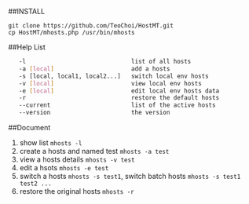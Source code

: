 ##INSTALL
```shell
git clone https://github.com/TeoChoi/HostMT.git
cp HostMT/mhosts.php /usr/bin/mhosts
```


##Help List

 ```bash
	-l                              list of all hosts
	-a [local]                      add a hosts
	-s [local, local1, local2...]   switch local env hosts
	-v [local]                      view local env hosts
	-e [local]                      edit local env hosts data
	-r                              restore the default hosts
	--current                       list of the active hosts
	--version                       the version 
 ```
 
##Document
1. show list `mhosts -l`
2. create a hosts and named test `mhosts -a test`
3. view a hosts details `mhosts -v test`
4. edit a hsots `mhosts -e test`
5. switch a hosts `mhosts -s test1`, switch batch hosts `mhosts -s test1 test2 ...`
6. restore the original hosts `mhosts -r`

 
 